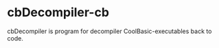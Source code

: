 cbDecompiler-cb
===============

cbDecompiler is program for decompiler CoolBasic-executables back to code.
